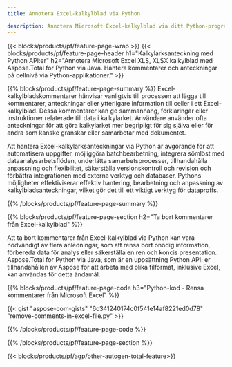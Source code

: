 ```yaml
---
title: Annotera Excel-kalkylblad via Python 

description: Annotera Microsoft Excel-kalkylblad via ditt Python-program. Rensa anteckning med lätthet.
---
```


{{< blocks/products/pf/feature-page-wrap >}}
{{< blocks/products/pf/feature-page-header h1="Kalkylarksanteckning med Python API:er" h2="Annotera Microsoft Excel XLS, XLSX kalkylblad med Aspose.Total for Python via Java. Hantera kommentarer och anteckningar på cellnivå via Python-applikationer." >}}

{{% blocks/products/pf/feature-page-summary %}}
Excel-kalkylbladskommentarer hänvisar vanligtvis till processen att lägga till kommentarer, anteckningar eller ytterligare information till celler i ett Excel-kalkylblad. Dessa kommentarer kan ge sammanhang, förklaringar eller instruktioner relaterade till data i kalkylarket. Användare använder ofta anteckningar för att göra kalkylarket mer begripligt för sig själva eller för andra som kanske granskar eller samarbetar med dokumentet.<br />

Att hantera Excel-kalkylarksanteckningar via Python är avgörande för att automatisera uppgifter, möjliggöra batchbearbetning, integrera sömlöst med dataanalysarbetsflöden, underlätta samarbetsprocesser, tillhandahålla anpassning och flexibilitet, säkerställa versionskontroll och revision och förbättra integrationen med externa verktyg och databaser. Pythons möjligheter effektiviserar effektiv hantering, bearbetning och anpassning av kalkylbladsanteckningar, vilket gör det till ett viktigt verktyg för dataproffs.

{{% /blocks/products/pf/feature-page-summary  %}}

{{% blocks/products/pf/feature-page-section  h2="Ta bort kommentarer från Excel-kalkylblad" %}}

Att ta bort kommentarer från Excel-kalkylblad via Python kan vara nödvändigt av flera anledningar, som att rensa bort onödig information, förbereda data för analys eller säkerställa en ren och koncis presentation. Aspose.Total for Python via Java, som är en uppsättning Python API: er tillhandahållen av Aspose för att arbeta med olika filformat, inklusive Excel, kan användas för detta ändamål.

{{% blocks/products/pf/feature-page-code h3="Python-kod - Rensa kommentarer från Microsoft Excel" %}}

{{< gist "aspose-com-gists" "6c341240174c0f541e14af8221ed0d78" "remove-comments-in-excel-file.py" >}}

{{% /blocks/products/pf/feature-page-code  %}}

{{% /blocks/products/pf/feature-page-section %}}

{{< blocks/products/pf/agp/other-autogen-total-feature>}}